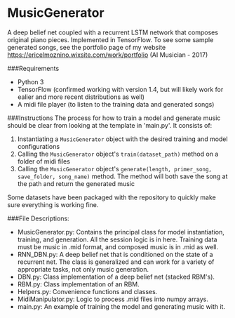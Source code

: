 # MusicGenerator
A deep belief net coupled with a recurrent LSTM network that composes original piano pieces. Implemented in TensorFlow.
To see some sample generated songs, see the portfolio page of my website https://ericelmoznino.wixsite.com/work/portfolio (AI Musician - 2017)

###Requirements
- Python 3
- TensorFlow (confirmed working with version 1.4, but will likely work for ealier and more recent distributions as well)
- A midi file player (to listen to the training data and generated songs)

###Instructions
The process for how to train a model and generate music should be clear from looking at the template in 'main.py'. It consists of:
1. Instantiating a `MusicGenerator` object with the desired training and model configurations
2. Calling the `MusicGenerator` object's `train(dataset_path)` method on a folder of midi files
3. Calling the `MusicGenerator` object's `generate(length, primer_song, save_folder, song_name)` method. The method will both save the song at the path and return the generated music

Some datasets have been packaged with the repository to quickly make sure everything is working fine. 

###File Descriptions:
- MusicGenerator.py:
Contains the principal class for model instantiation, training, and generation. All the session logic is in here. Training data must be music in .mid format, and composed music is in .mid as well.
- RNN_DBN.py:
A deep belief net that is conditioned on the state of a recurrent net. The class is generalized and can work for a variety of appropriate tasks, not only music generation.
- DBN.py:
Class implementation of a deep belief net (stacked RBM's).
- RBM.py:
Class implementation of an RBM.
- Helpers.py:
Convenience functions and classes.
- MidiManipulator.py:
Logic to process .mid files into numpy arrays.
- main.py:
An example of training the model and generating music with it.
